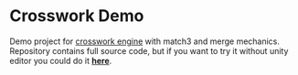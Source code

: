 # Crosswork Demo
Demo project for [crosswork engine](https://github.com/vape/Crosswork) with match3 and merge mechanics. Repository contains full source code, but if you want to try it without unity editor you could do it [**here**](https://vape.github.io/crosswork_demo).
